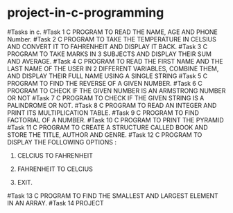 # project-in-c-programming
#Tasks in c.
#Task 1 C PROGRAM TO READ THE NAME, AGE AND PHONE Number.
#Task 2 C PROGRAM TO TAKE THE TEMPERATURE IN CELSIUS AND CONVERT IT TO FAHRENHEIT AND DISPLAY IT BACK.
#Task 3 C PROGRAM TO TAKE MARKS IN 3 SUBJECTS AND DISPLAY THEIR SUM AND AVERAGE.
#Task 4 C PROGRAM TO READ THE FIRST NAME AND THE LAST NAME OF THE USER IN 2 DIFFERENT VARIABLES, COMBINE THEM, AND DISPLAY THEIR FULL NAME USING A SINGLE STRING
#Task 5 C PROGRAM TO FIND THE REVERSE OF A GIVEN NUMBER.
#Task 6 C PROGRAM TO CHECK IF THE GIVEN NUMBER IS AN ARMSTRONG NUMBER OR NOT
#Task 7 C PROGRAM TO CHECK IF THE GIVEN STRING IS A PALINDROME OR NOT.
#Task 8 C PROGRAM TO READ AN INTEGER AND PRINT ITS MULTIPLICATION TABLE.
#Task 9 C PROGRAM TO FIND FACTORIAL OF A NUMBER.
#Task 10 C PROGRAM TO PRINT THE  PYRAMID
#Task 11 C PROGRAM TO CREATE A STRUCTURE CALLED BOOK AND STORE THE TITLE, AUTHOR AND GENRE.
#Task 12 C PROGRAM TO DISPLAY THE FOLLOWING OPTIONS :

1. CELCIUS TO FAHRENHEIT

2. FAHRENHEIT TO CELCIUS

3. EXIT.


#Task 13 C PROGRAM TO FIND THE SMALLEST AND LARGEST ELEMENT IN AN ARRAY.
#Task 14 PROJECT
